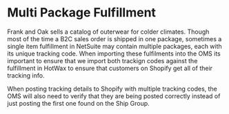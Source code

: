 # Multi Package Fulfillment

Frank and Oak sells a catalog of outerwear for colder climates. Though most of the time a B2C sales order is shipped in one package, sometimes a single item fulfillment in NetSuite may contain multiple packages, each with its unique tracking code. When importing these fulfilments into the OMS its important to ensure that we import both trackign codes against the fulfillment in HotWax to ensure that customers on Shopify get all of their tracking info.

When posting tracking details to Shopify with multiple tracking codes, the OMS will also need to verify that they are being posted correctly instead of just posting the first one found on the Ship Group.